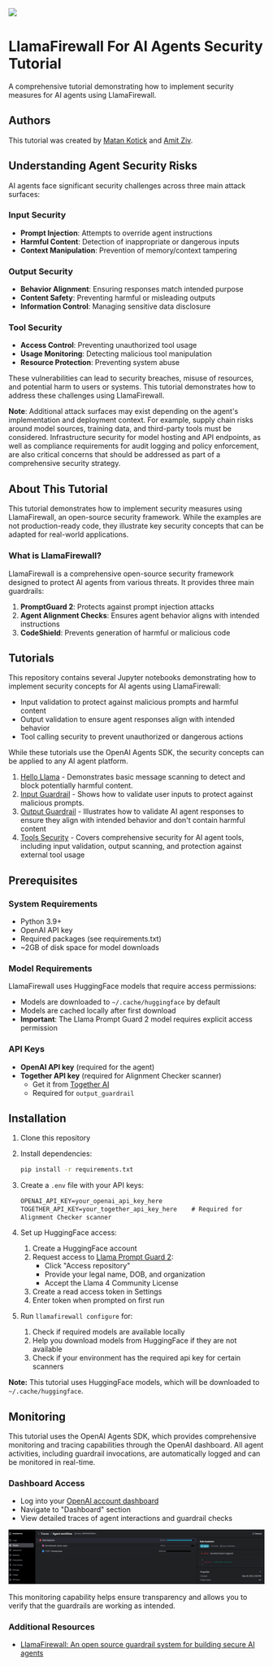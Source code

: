 ![](https://europe-west1-atp-views-tracker.cloudfunctions.net/working-analytics?notebook=tutorials--agent-security-with-llamafirewall--readme)

# LlamaFirewall For AI Agents Security Tutorial

A comprehensive tutorial demonstrating how to implement security measures for AI agents using LlamaFirewall.

## Authors
This tutorial was created by [Matan Kotick](https://www.linkedin.com/in/matan-kotick-664735252) and [Amit Ziv](https://www.linkedin.com/in/amit-ziv-49690b120).

## Understanding Agent Security Risks

AI agents face significant security challenges across three main attack surfaces:

### Input Security
- **Prompt Injection**: Attempts to override agent instructions
- **Harmful Content**: Detection of inappropriate or dangerous inputs
- **Context Manipulation**: Prevention of memory/context tampering

### Output Security
- **Behavior Alignment**: Ensuring responses match intended purpose
- **Content Safety**: Preventing harmful or misleading outputs
- **Information Control**: Managing sensitive data disclosure

### Tool Security
- **Access Control**: Preventing unauthorized tool usage
- **Usage Monitoring**: Detecting malicious tool manipulation
- **Resource Protection**: Preventing system abuse

These vulnerabilities can lead to security breaches, misuse of resources, and potential harm to users or systems. This tutorial demonstrates how to address these challenges using LlamaFirewall.

**Note**: Additional attack surfaces may exist depending on the agent's implementation and deployment context. For example, supply chain risks around model sources, training data, and third-party tools must be considered. Infrastructure security for model hosting and API endpoints, as well as compliance requirements for audit logging and policy enforcement, are also critical concerns that should be addressed as part of a comprehensive security strategy.



## About This Tutorial

This tutorial demonstrates how to implement security measures using LlamaFirewall, an open-source security framework. While the examples are not production-ready code, they illustrate key security concepts that can be adapted for real-world applications.

### What is LlamaFirewall?

LlamaFirewall is a comprehensive open-source security framework designed to protect AI agents from various threats. It provides three main guardrails:

1. **PromptGuard 2**: Protects against prompt injection attacks
2. **Agent Alignment Checks**: Ensures agent behavior aligns with intended instructions
3. **CodeShield**: Prevents generation of harmful or malicious code

## Tutorials

This repository contains several Jupyter notebooks demonstrating how to implement security concepts for AI agents using LlamaFirewall:

- Input validation to protect against malicious prompts and harmful content
- Output validation to ensure agent responses align with intended behavior
- Tool calling security to prevent unauthorized or dangerous actions

While these tutorials use the OpenAI Agents SDK, the security concepts can be applied to any AI agent platform.

1. [Hello Llama](hello-llama.ipynb) - Demonstrates basic message scanning to detect and block potentially harmful content.
2. [Input Guardrail](input-guardrail.ipynb) - Shows how to validate user inputs to protect against malicious prompts.
3. [Output Guardrail](output-guardrail.ipynb) - Illustrates how to validate AI agent responses to ensure they align with intended behavior and don't contain harmful content
4. [Tools Security](tools-security.ipynb) - Covers comprehensive security for AI agent tools, including input validation, output scanning, and protection against external tool usage

## Prerequisites

### System Requirements
- Python 3.9+
- OpenAI API key
- Required packages (see requirements.txt)
- ~2GB of disk space for model downloads

### Model Requirements
LlamaFirewall uses HuggingFace models that require access permissions:
- Models are downloaded to `~/.cache/huggingface` by default
- Models are cached locally after first download
- **Important**: The Llama Prompt Guard 2 model requires explicit access permission

### API Keys
- **OpenAI API key** (required for the agent)
- **Together API key** (required for Alignment Checker scanner)
  - Get it from [Together AI](https://www.together.ai)
  - Required for `output_guardrail`

## Installation

1. Clone this repository
2. Install dependencies:
   ```bash
   pip install -r requirements.txt
   ```
3. Create a `.env` file with your API keys:
   ```
   OPENAI_API_KEY=your_openai_api_key_here
   TOGETHER_API_KEY=your_together_api_key_here    # Required for Alignment Checker scanner
   ```

4. Set up HuggingFace access:
   1. Create a HuggingFace account
   2. Request access to [Llama Prompt Guard 2](https://huggingface.co/meta-llama/Llama-Prompt-Guard-2-86M):
      - Click "Access repository"
      - Provide your legal name, DOB, and organization
      - Accept the Llama 4 Community License
   3. Create a read access token in Settings
   4. Enter token when prompted on first run

5. Run `llamafirewall configure` for:
    1. Check if required models are available locally
    2. Help you download models from HuggingFace if they are not available
    3. Check if your environment has the required api key for certain scanners 

**Note:** This tutorial uses HuggingFace models, which will be downloaded to `~/.cache/huggingface`.

## Monitoring

This tutorial uses the OpenAI Agents SDK, which provides comprehensive monitoring and tracing capabilities through the OpenAI dashboard. All agent activities, including guardrail invocations, are automatically logged and can be monitored in real-time.

### Dashboard Access
- Log into your [OpenAI account dashboard](https://platform.openai.com/)
- Navigate to "Dashboard" section
- View detailed traces of agent interactions and guardrail checks

![OpenAI Dashboard showing LlamaFirewall guardrail invocation](assets/openai-trace.png)

This monitoring capability helps ensure transparency and allows you to verify that the guardrails are working as intended.


### Additional Resources
* [LlamaFirewall: An open source guardrail system for building secure AI agents](https://arxiv.org/pdf/2505.03574)